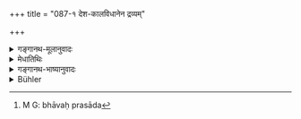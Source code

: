 +++
title = "087-१ देश-कालविधानेन द्रव्यम्"

+++

<details><summary>गङ्गानथ-मूलानुवादः</summary>

That substance is conducive to merit which is given to a proper recipient, in good faith and in due accordance with time and place and form.—(86b)
</details>

<details><summary>मेधातिथिः</summary>

[^११६]:
     G takes this verse as part of Manu asigning it the number 87, while J (correctly, I think) takes it as Medhātithi's citation: see the commentary on pretya at the end. It is not found in my critical editon of the MDh. Thus from this point there is a discrepancy in the numbering in G and J. DK also seem to take the verse as Manu's and places the section (pretyeti ... until the end) BEFORE this verse.


तत्र देशः स्वनिवासदेशाद् अन्यो जानपदः । दूरदेशप्रोषितायां संनिहितत्वाद् दत्तम् अस्य हेतुर् उपघातः । यज्ञप्रवृत्तस्य केनचिद् अङ्गेन न्यूनता । (कालः ?) ग्रहोपराग इत्य् एवमादिः । विधानम् । उदकपूर्वकस्वस्तिवाचनसंस्कारतिशयो भावप्रसाद[^११७] इत्यादि । द्रव्यं गोभूहिरण्यादि । श्रद्धा प्राप्त्यभिलाषातिशयः, कथम् इदं मे निवर्तेति बुद्धिसंतानः । 


[^११७]:
     M G: bhāvaḥ prasāda
</details>

<details><summary>गङ्गानथ-भाष्यानुवादः</summary>

Here ‘*place*’ stands for the ‘right place’, which is that which is
other than the village inhabited by the giver himself; people away from
their homes are likely to be subject to many inconveniences and wants,
which may he removed by the gift;—‘*Time*’—when some one who is
performing a sacrifice happens to run short of necessary supplies; or
when an eclipse takes place; ‘*Form*’—the pouring of water, the
pronouncing of the syllable ‘*Svasti*’ by the recipient, the proper
preparation of the substance given away, the sweetness of disposition
with which the gift is made; and so forth;

‘*Substance*’— cow, land, gold and so forth.

‘*Faith*’—a keen desire for fulfilment, the determination as to ‘how
this may be accomplished.’

‘*After death*.’—This only indicates that the reward does not always
follow immediately after the act of giving; it does not mean that it
accrues always during the next life; specially as all that is meant in
the case of all acts enjoined in the Veda is that they must bring their
reward (and nothing is indicated regarding the time at which the reward
is to accrue).—(86)
</details>

<details><summary>Bühler</summary>

087	A king who, while he protects his people, is defied by (foes), be they equal in strength, or stronger, or weaker, must not shrink from battle, remembering the duty of Kshatriyas.
</details>
